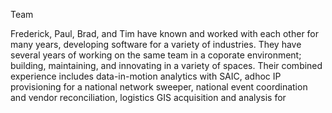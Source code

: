 Team

Frederick, Paul, Brad, and Tim have known and worked with each other for many years, developing software for a variety of industries.  They have several years of working on the same team in a coporate environment; building, maintaining, and innovating in a variety of spaces.  Their combined experience includes data-in-motion analytics with SAIC, adhoc IP provisioning for a national network sweeper, national event coordination and vendor reconciliation, logistics GIS acquisition and analysis for 
